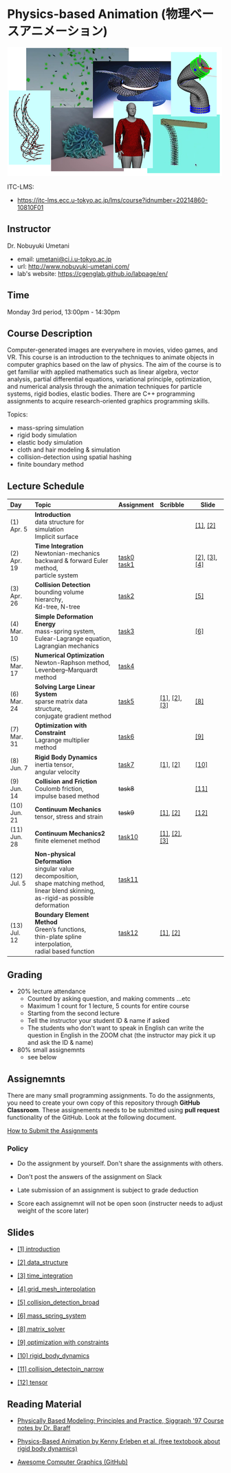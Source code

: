 # Physics-based Animation (物理ベースアニメーション)

![under construction](doc/rep_image.png)


ITC-LMS: 
- https://itc-lms.ecc.u-tokyo.ac.jp/lms/course?idnumber=20214860-10810F01



## Instructor

Dr. Nobuyuki Umetani 
- email: umetani@ci.i.u-tokyo.ac.jp
- url: http://www.nobuyuki-umetani.com/
- lab's website: https://cgenglab.github.io/labpage/en/

## Time

Monday 3rd period, 13:00pm - 14:30pm

## Course Description

Computer-generated images are everywhere in movies, video games, and VR. This course is an introduction to the techniques to animate objects in computer graphics based on the law of physics. The aim of the course is to get familiar with applied mathematics such as linear algebra, vector analysis, partial differential equations, variational principle, optimization, and numerical analysis through the animation techniques for particle systems, rigid bodies, elastic bodies. There are C++ programming assignments to acquire research-oriented graphics programming skills. 

Topics:
- mass-spring simulation
- rigid body simulation
- elastic body simulation
- cloth and hair modeling & simulation
- collision-detection using spatial hashing
- finite boundary method


## Lecture Schedule

| Day | Topic | Assignment | Scribble | Slide |
|:----|:---|:---|:---|-----|
| (1)<br> Apr. 5 | **Introduction**<br>data structure for simulation<br>Implicit surface |  | | [[1]](http://www.nobuyuki-umetani.com/scribble/introduction.pdf), [[2]](http://www.nobuyuki-umetani.com/scribble/data_structure.pdf) |
| (2)<br> Apr. 19 | **Time Integration**<br> Newtonian-mechanics<br> backward & forward Euler method,<br> particle system | [task0](task0)<br>[task1](task1) |  | [[2]](http://www.nobuyuki-umetani.com/scribble/data_structure.pdf), [[3]](http://www.nobuyuki-umetani.com/scribble/time_integration.pdf), [[4]](http://www.nobuyuki-umetani.com/scribble/grid_mesh_interpolation.pdf) |
| (3)<br> Apr. 26 | **Collision Detection**<br> bounding volume hierarchy,<br> Kd-tree, N-tree | [task2](task2) | | [[5]](http://www.nobuyuki-umetani.com/scribble/collision_detection_broad.pdf) |
| (4)<br> Mar. 10 | **Simple Deformation Energy**<br> mass-spring system,<br> Eulear-Lagrange equation,<br> Lagrangian mechanics | [task3](task3) | | [[6]](http://www.nobuyuki-umetani.com/scribble/mass_spring_system.pdf) |
| (5)<br> Mar. 17 | **Numerical Optimization**<br> Newton-Raphson method,<br> Levenberg–Marquardt method | [task4](task4) | |  |
| (6)<br> Mar. 24 | **Solving Large Linear System**<br> sparse matrix data structure,<br> conjugate gradient method | [task5](task5) | [[1]](http://www.nobuyuki-umetani.com/scribble/linsol_cg.pdf), [[2]](http://www.nobuyuki-umetani.com/scribble/linsol_cgprecond.pdf), [[3]](http://www.nobuyuki-umetani.com/scribble/linsol_ludecomp.pdf) | [[8]](http://www.nobuyuki-umetani.com/scribble/matrix_solver.pdf) |
| (7)<br> Mar. 31 | **Optimization with Constraint**<br> Lagrange multiplier method | [task6](task6) | | [[9]](http://www.nobuyuki-umetani.com/scribble/optimization_with_constraints.pdf) |
| (8)<br> Jun. 7  | **Rigid Body Dynamics**<br>inertia tensor, <br>angular velocity | [task7](task7) | [[1]](http://www.nobuyuki-umetani.com/scribble/mech_rotation.pdf), [[2]](http://www.nobuyuki-umetani.com/scribble/mech_rigidbody.pdf) | [[10]](http://www.nobuyuki-umetani.com/scribble/rigid_body_dynamics.pdf) |
| (9)<br> Jun. 14 | **Collision and Friction**<br>Coulomb friction, <br>impulse based method | ~~task8~~ | | [[11]](http://www.nobuyuki-umetani.com/scribble/collision_detection_narrow.pdf) |
| (10)<br> Jun. 21 | **Continuum Mechanics**<br> tensor, stress and strain | ~~task9~~ | [[1]](http://www.nobuyuki-umetani.com/scribble/mech_fluidcontinuum.pdf), [[2]](http://www.nobuyuki-umetani.com/scribble/mech_fluidgoverning.pdf) | [[12]](http://www.nobuyuki-umetani.com/scribble/tensor.pdf) |
| (11)<br> Jun. 28 | **Continuum Mechanics2**<br> finite elemenet method | [task10](task10) | [[1]](http://www.nobuyuki-umetani.com/scribble/fem_outline.pdf), [[2]](http://www.nobuyuki-umetani.com/scribble/fem_linearsolid.pdf), [[3]](http://www.nobuyuki-umetani.com/scribble/fem_mitc3.pdf) |  |
| (12)<br> Jul. 5  | **Non-physical Deformation**<br> singular value decomposition,<br> shape matching method,<br> linear blend skinning,<br> as-rigid-as possible deformation | [task11](task11) | |  |
| (13)<br> Jul. 12 | **Boundary Element Method**<br> Green’s functions,<br> thin-plate spline interpolation,<br> radial based function | [task12](task12) | [[1]](http://www.nobuyuki-umetani.com/scribble/bem_laplace.pdf), [[2]](http://www.nobuyuki-umetani.com/scribble/bem_helmholtz.pdf) |  |


## Grading

- 20% lecture attendance
  - Counted by asking question, and making comments ...etc
  - Maximum 1 count for 1 lecture, 5 counts for entire course
  - Starting from the second lecture
  - Tell the instructor your student ID & name if asked
  - The students who don't want to speak in English can write the question in English in the ZOOM chat (the instructor may pick it up and ask the ID & name)
- 80% small assignemnts
  - see below

## Assignemnts

There are many small programming assignments. To do the assignments, you need to create your own copy of this repository through **GitHub Classroom**.  These assignements needs to be submitted using **pull request** functionality of the GitHub. Look at the following document. 

[How to Submit the Assignments](doc/submit.md)

### Policy

- Do the assignment by yourself. Don't share the assignments with others.

- Don't post the answers of the assignment on  Slack 

- Late submission of an assignment is subject to grade deduction

- Score each assignemnt will not be open soon (instructer needs to adjust weight of the score later)

  

## Slides

- [[1] introduction](http://www.nobuyuki-umetani.com/scribble/introduction.pdf)
- [[2] data_structure](http://www.nobuyuki-umetani.com/scribble/data_structure.pdf)
- [[3] time_integration](http://www.nobuyuki-umetani.com/scribble/time_integration.pdf)
- [[4] grid_mesh_interpolation](http://www.nobuyuki-umetani.com/scribble/grid_mesh_interpolation.pdf)

- [[5] collision_detection_broad](http://www.nobuyuki-umetani.com/scribble/collision_detection_broad.pdf)
- [[6] mass_spring_system](http://www.nobuyuki-umetani.com/scribble/mass_spring_system.pdf)
- [[8] matrix_solver](http://www.nobuyuki-umetani.com/scribble/matrix_solver.pdf)
- [[9] optimization with constraints](http://www.nobuyuki-umetani.com/scribble/optimization_with_constraints.pdf)
- [[10] rigid_body_dynamics](http://www.nobuyuki-umetani.com/scribble/rigid_body_dynamics.pdf)
- [[11] collision_detectoin_narrow](http://www.nobuyuki-umetani.com/scribble/collision_detection_narrow.pdf)
- [[12] tensor](http://www.nobuyuki-umetani.com/scribble/tensor.pdf)




## Reading Material

- [Physically Based Modeling: Principles and Practice, Siggraph '97 Course notes by Dr. Baraff](http://www.cs.cmu.edu/~baraff/sigcourse/index.html)

- [Physics-Based Animation  by Kenny Erleben et al. (free textobook about rigid body dynamics)](https://iphys.wordpress.com/2020/01/12/free-textbook-physics-based-animation/)

- [Awesome Computer Graphics (GitHub)](https://github.com/luisnts/awesome-computer-graphics)

  

